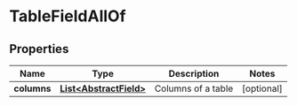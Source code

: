 

# TableFieldAllOf

## Properties

Name | Type | Description | Notes
------------ | ------------- | ------------- | -------------
**columns** | [**List&lt;AbstractField&gt;**](AbstractField.md) | Columns of a table |  [optional]



